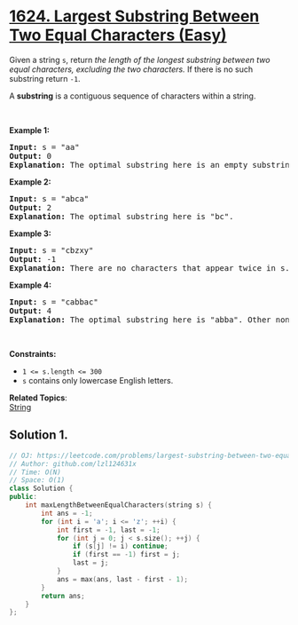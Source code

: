 # [1624. Largest Substring Between Two Equal Characters (Easy)](https://leetcode.com/problems/largest-substring-between-two-equal-characters/)

<p>Given a string <code>s</code>, return <em>the length of the longest substring between two equal characters, excluding the two characters.</em> If there is no such substring return <code>-1</code>.</p>

<p>A <strong>substring</strong> is a contiguous sequence of characters within a string.</p>

<p>&nbsp;</p>
<p><strong>Example 1:</strong></p>

<pre><strong>Input:</strong> s = "aa"
<strong>Output:</strong> 0
<strong>Explanation:</strong> The optimal substring here is an empty substring between the two <code>'a's</code>.</pre>

<p><strong>Example 2:</strong></p>

<pre><strong>Input:</strong> s = "abca"
<strong>Output:</strong> 2
<strong>Explanation:</strong> The optimal substring here is "bc".
</pre>

<p><strong>Example 3:</strong></p>

<pre><strong>Input:</strong> s = "cbzxy"
<strong>Output:</strong> -1
<strong>Explanation:</strong> There are no characters that appear twice in s.
</pre>

<p><strong>Example 4:</strong></p>

<pre><strong>Input:</strong> s = "cabbac"
<strong>Output:</strong> 4
<strong>Explanation:</strong> The optimal substring here is "abba". Other non-optimal substrings include "bb" and "".
</pre>

<p>&nbsp;</p>
<p><strong>Constraints:</strong></p>

<ul>
	<li><code>1 &lt;= s.length &lt;= 300</code></li>
	<li><code>s</code> contains only lowercase English letters.</li>
</ul>


**Related Topics**:  
[String](https://leetcode.com/tag/string/)

## Solution 1.

```cpp
// OJ: https://leetcode.com/problems/largest-substring-between-two-equal-characters/
// Author: github.com/lzl124631x
// Time: O(N)
// Space: O(1)
class Solution {
public:
    int maxLengthBetweenEqualCharacters(string s) {
        int ans = -1;
        for (int i = 'a'; i <= 'z'; ++i) {
            int first = -1, last = -1;
            for (int j = 0; j < s.size(); ++j) {
                if (s[j] != i) continue;
                if (first == -1) first = j;
                last = j;
            }
            ans = max(ans, last - first - 1);
        }
        return ans;
    }
};
```
